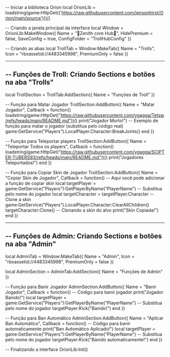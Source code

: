 -- Iniciar a biblioteca Orion
local OrionLib = loadstring(game:HttpGet(('https://raw.githubusercontent.com/jensonhirst/Orion/main/source')))()

-- Criando a janela principal da interface
local Window = OrionLib:MakeWindow({
    Name = "👾Zenith core Hub👾",
    HidePremium = false,
    SaveConfig = true,
    ConfigFolder = "TrollHubConfig"
})

-- Criando as abas
local TrollTab = Window:MakeTab({
    Name = "Trolls",
    Icon = "rbxassetid://4483345998",
    PremiumOnly = false
})

-----------------------------------------------------------
-- Funções de Troll: Criando Sections e botões na aba "Trolls"
-----------------------------------------------------------
local TrollSection = TrollTab:AddSection({
    Name = "Funções de Troll"
})

-- Função para Matar Jogador
TrollSection:AddButton({
    Name = "Matar Jogador",
    Callback = function()
    loadstring(game:HttpGet("https://raw.githubusercontent.com/ygagga/Tetsw/refs/heads/main/README.md"))()
        print("Jogador Morto!")
        -- Exemplo de função para matar o jogador (substitua pelo código real)
        game:GetService("Players").LocalPlayer.Character:BreakJoints()
    end
})

-- Função para Teleportar players
TrollSection:AddButton({
    Name = "Teleportar Todos os players",
    Callback = function()
    loadstring(game:HttpGet("https://raw.githubusercontent.com/ygagga/SCIPTER-TUBERS93/refs/heads/main/README.md"))()
       print("Jogadores Teleportados!")
    end
})

-- Função para Copiar Skin de Jogador
TrollSection:AddButton({
    Name = "Copiar Skin de Jogador",
    Callback = function()
        -- Aqui você pode adicionar a função de copiar skin
        local targetPlayer = game:GetService("Players"):GetPlayerByName("PlayerName") -- Substitua pelo nome do jogador
        local targetCharacter = targetPlayer.Character
        -- Clone a skin
        game:GetService("Players").LocalPlayer.Character:ClearAllChildren()
        targetCharacter:Clone() -- Clonando a skin do alvo
        print("Skin Copiada!")
    end
})

-----------------------------------------------------------
-- Funções de Admin: Criando Sections e botões na aba "Admin"
-----------------------------------------------------------
local AdminTab = Window:MakeTab({
    Name = "Admin",
    Icon = "rbxassetid://4483345998",
    PremiumOnly = false
})

local AdminSection = AdminTab:AddSection({
    Name = "Funções de Admin"
})

-- Função para Banir Jogador
AdminSection:AddButton({
    Name = "Banir Jogador",
    Callback = function()
        -- Código para banir jogador
        print("Jogador Banido!")
        local targetPlayer = game:GetService("Players"):GetPlayerByName("PlayerName") -- Substitua pelo nome do jogador
        targetPlayer:Kick("Banido!")
    end
})

-- Função para Ban Automático
AdminSection:AddButton({
    Name = "Aplicar Ban Automático",
    Callback = function()
        -- Código para banir automaticamente
        print("Ban Automático Aplicado!")
        local targetPlayer = game:GetService("Players"):GetPlayerByName("PlayerName") -- Substitua pelo nome do jogador
        targetPlayer:Kick("Banido automaticamente!")
    end
})

-- Finalizando a interface
OrionLib:Init()
